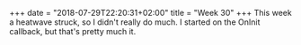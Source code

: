 +++
date = "2018-07-29T22:20:31+02:00"
title = "Week 30"
+++
This week a heatwave struck, so I didn't really do much. I started on the
OnInit callback, but that's pretty much it.
